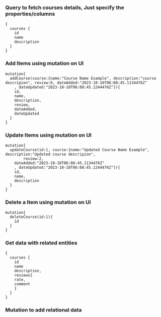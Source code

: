 

### Query to fetch courses details, Just specify the properties/columns
```
{
  courses {
    id
    name
    description
  }
}
```


### Add Items using mutation on UI

```
mutation{
  addCourse(course:{name:"Course Name Example", description:"course descripion", review:8, dateAdded:"2023-10-10T06:08:45.1134476Z"
    , dateUpdated:"2023-10-10T06:08:45.1244476Z"}){
    id, 
    name, 
    description, 
    review, 
    dateAdded, 
    dateUpdated    
  }
}
```


### Update Items using mutation on UI

```
mutation{
  updateCourse(id:1, course:{name:"Updated Course Name Example", description:"Updated course descripion", 
    	review:2, 
    dateAdded:"2023-10-10T06:08:45.1134476Z"
    , dateUpdated:"2023-10-10T06:08:45.1244476Z"}){
    id, 
    name, 
    description    
  }
}
```

### Delete a Item using mutation on UI
```
mutation{
  deleteCourse(id:1){
    id
  }
}
```

### Get data with related entities
```
{
  courses {
    id
    name
    description,
	reviews{
	rate,
	comment
	}
  }
}
```

### Mutation to add relational data




